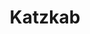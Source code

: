 ---
layout: post
category: concert
title: Katzkab
artists: 
- Katzkab
place: 
- Atomic Cat
country: France
city: Paris
---